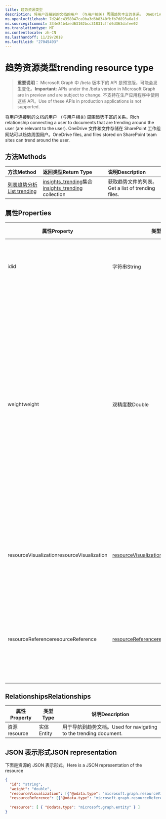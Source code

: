 ```yaml
---
title: 趋势资源类型
description: 将用户连接到的文档的用户 （与用户相关) 周围趋势丰富的关系。 OneDrive 文件和文件存储在 SharePoint 工作组网站可以趋势周围用户。
ms.openlocfilehash: 7d240c4358047ca9ba3d6b8340fbfb7d893a6a1d
ms.sourcegitcommit: 334e84b4aed63162bcc31831cffd6d363dafee02
ms.translationtype: MT
ms.contentlocale: zh-CN
ms.lasthandoff: 11/29/2018
ms.locfileid: "27045493"
---
```

# <a name="trending-resource-type"></a><span data-ttu-id="cd2d4-104">趋势资源类型</span><span class="sxs-lookup"><span data-stu-id="cd2d4-104">trending resource type</span></span>

> <span data-ttu-id="cd2d4-105">**重要说明：** Microsoft Graph 中 /beta 版本下的 API 是预览版，可能会发生变化。</span><span class="sxs-lookup"><span data-stu-id="cd2d4-105">**Important:** APIs under the /beta version in Microsoft Graph are in preview and are subject to change.</span></span> <span data-ttu-id="cd2d4-106">不支持在生产应用程序中使用这些 API。</span><span class="sxs-lookup"><span data-stu-id="cd2d4-106">Use of these APIs in production applications is not supported.</span></span>

<span data-ttu-id="cd2d4-107">将用户连接到的文档的用户 （与用户相关) 周围趋势丰富的关系。</span><span class="sxs-lookup"><span data-stu-id="cd2d4-107">Rich relationship connecting a user to documents that are trending around the user (are relevant to the user).</span></span> <span data-ttu-id="cd2d4-108">OneDrive 文件和文件存储在 SharePoint 工作组网站可以趋势周围用户。</span><span class="sxs-lookup"><span data-stu-id="cd2d4-108">OneDrive files, and files stored on SharePoint team sites can trend around the user.</span></span>

## <a name="methods"></a><span data-ttu-id="cd2d4-109">方法</span><span class="sxs-lookup"><span data-stu-id="cd2d4-109">Methods</span></span>

| <span data-ttu-id="cd2d4-110">方法</span><span class="sxs-lookup"><span data-stu-id="cd2d4-110">Method</span></span>       | <span data-ttu-id="cd2d4-111">返回类型</span><span class="sxs-lookup"><span data-stu-id="cd2d4-111">Return Type</span></span>  |<span data-ttu-id="cd2d4-112">说明</span><span class="sxs-lookup"><span data-stu-id="cd2d4-112">Description</span></span>|
|:---------------|:--------|:----------|
|[<span data-ttu-id="cd2d4-113">列表趋势分析</span><span class="sxs-lookup"><span data-stu-id="cd2d4-113">List trending</span></span>](../api/insights-list-trending.md) |<span data-ttu-id="cd2d4-114">[insights_trending](insights-trending.md)集合</span><span class="sxs-lookup"><span data-stu-id="cd2d4-114">[insights_trending](insights-trending.md) collection</span></span>| <span data-ttu-id="cd2d4-115">获取趋势文件的列表。</span><span class="sxs-lookup"><span data-stu-id="cd2d4-115">Get a list of trending files.</span></span>|

## <a name="properties"></a><span data-ttu-id="cd2d4-116">属性</span><span class="sxs-lookup"><span data-stu-id="cd2d4-116">Properties</span></span>

| <span data-ttu-id="cd2d4-117">属性</span><span class="sxs-lookup"><span data-stu-id="cd2d4-117">Property</span></span>      | <span data-ttu-id="cd2d4-118">类型</span><span class="sxs-lookup"><span data-stu-id="cd2d4-118">Type</span></span>                              | <span data-ttu-id="cd2d4-119">说明</span><span class="sxs-lookup"><span data-stu-id="cd2d4-119">Description</span></span>  |
| ------------- |---------------                    | -------------|
| <span data-ttu-id="cd2d4-120">id</span><span class="sxs-lookup"><span data-stu-id="cd2d4-120">id</span></span>                    | <span data-ttu-id="cd2d4-121">字符串</span><span class="sxs-lookup"><span data-stu-id="cd2d4-121">String</span></span>                    | <span data-ttu-id="cd2d4-122">关系的唯一标识符。</span><span class="sxs-lookup"><span data-stu-id="cd2d4-122">Unique identifier of the relationship.</span></span> <span data-ttu-id="cd2d4-123">只读。</span><span class="sxs-lookup"><span data-stu-id="cd2d4-123">Read only.</span></span>        |
| <span data-ttu-id="cd2d4-124">weight</span><span class="sxs-lookup"><span data-stu-id="cd2d4-124">weight</span></span>                | <span data-ttu-id="cd2d4-125">双精度数</span><span class="sxs-lookup"><span data-stu-id="cd2d4-125">Double</span></span>                    | <span data-ttu-id="cd2d4-126">值，该值指示当前趋势多少文档。</span><span class="sxs-lookup"><span data-stu-id="cd2d4-126">Value indicating how much the document is currently trending.</span></span> <span data-ttu-id="cd2d4-127">较大的号码，更多文档当前趋势周围用户 （更多相关)。</span><span class="sxs-lookup"><span data-stu-id="cd2d4-127">The larger the number, the more the document is currently trending around the user (the more relevant it is).</span></span> <span data-ttu-id="cd2d4-128">按此值，返回的文档进行排序。</span><span class="sxs-lookup"><span data-stu-id="cd2d4-128">Returned documents are sorted by this value.</span></span>  |
| <span data-ttu-id="cd2d4-129">resourceVisualization</span><span class="sxs-lookup"><span data-stu-id="cd2d4-129">resourceVisualization</span></span> | [<span data-ttu-id="cd2d4-130">resourceVisualization</span><span class="sxs-lookup"><span data-stu-id="cd2d4-130">resourceVisualization</span></span>](insights-resourcevisualization.md)    | <span data-ttu-id="cd2d4-131">您可以使用可视化中您的体验的文档的属性。</span><span class="sxs-lookup"><span data-stu-id="cd2d4-131">Properties that you can use to visualize the document in your experience.</span></span> |
| <span data-ttu-id="cd2d4-132">resourceReference</span><span class="sxs-lookup"><span data-stu-id="cd2d4-132">resourceReference</span></span>     | [<span data-ttu-id="cd2d4-133">resourceReference</span><span class="sxs-lookup"><span data-stu-id="cd2d4-133">resourceReference</span></span>](insights-resourcereference.md)        | <span data-ttu-id="cd2d4-134">趋势文档，如 url 和的文档类型的引用属性。</span><span class="sxs-lookup"><span data-stu-id="cd2d4-134">Reference properties of the trending document, such as the url and type of the document.</span></span> |

## <a name="relationships"></a><span data-ttu-id="cd2d4-135">Relationships</span><span class="sxs-lookup"><span data-stu-id="cd2d4-135">Relationships</span></span>

| <span data-ttu-id="cd2d4-136">属性</span><span class="sxs-lookup"><span data-stu-id="cd2d4-136">Property</span></span>      | <span data-ttu-id="cd2d4-137">类型</span><span class="sxs-lookup"><span data-stu-id="cd2d4-137">Type</span></span>          | <span data-ttu-id="cd2d4-138">说明</span><span class="sxs-lookup"><span data-stu-id="cd2d4-138">Description</span></span>  |
| ------------- |---------------| -------------|
| <span data-ttu-id="cd2d4-139">资源</span><span class="sxs-lookup"><span data-stu-id="cd2d4-139">resource</span></span>      | <span data-ttu-id="cd2d4-140">实体</span><span class="sxs-lookup"><span data-stu-id="cd2d4-140">Entity</span></span>        | <span data-ttu-id="cd2d4-141">用于导航到趋势文档。</span><span class="sxs-lookup"><span data-stu-id="cd2d4-141">Used for navigating to the trending document.</span></span> |

## <a name="json-representation"></a><span data-ttu-id="cd2d4-142">JSON 表示形式</span><span class="sxs-lookup"><span data-stu-id="cd2d4-142">JSON representation</span></span>

<span data-ttu-id="cd2d4-143">下面是资源的 JSON 表示形式。</span><span class="sxs-lookup"><span data-stu-id="cd2d4-143">Here is a JSON representation of the resource</span></span>

```json
{
  "id": "string",
  "weight": "double",
  "resourceVisualization": [{"@odata.type": "microsoft.graph.resourceVisualization"}],
  "resourceReference": [{"@odata.type": "microsoft.graph.resourceReference"}],
  
  "resource": [ { "@odata.type": "microsoft.graph.entity" } ]
}
```